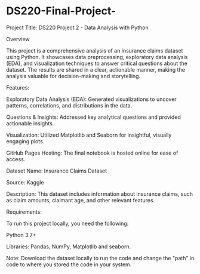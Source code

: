 # DS220-Final-Project-

Project Title: DS220 Project 2 - Data Analysis with Python

Overview

This project is a comprehensive analysis of an insurance claims dataset using Python. It showcases data preprocessing, exploratory data analysis (EDA), and visualization techniques to answer critical questions about the dataset. The results are shared in a clear, actionable manner, making the analysis valuable for decision-making and storytelling.

Features:

Exploratory Data Analysis (EDA): Generated visualizations to uncover patterns, correlations, and distributions in the data.

Questions & Insights: Addressed key analytical questions and provided actionable insights.

Visualization: Utilized Matplotlib and Seaborn for insightful, visually engaging plots.

GitHub Pages Hosting: The final notebook is hosted online for ease of access.

Dataset Name: Insurance Claims Dataset

Source: Kaggle

Description: This dataset includes information about insurance claims, such as claim amounts, claimant age, and other relevant features.

Requirements:

To run this project locally, you need the following:

Python 3.7+

Libraries: Pandas, NumPy, Matplotlib and seaborn.

Note: Download the dataset locally to run the code and change the "path" in code to where you stored the code in your system.

